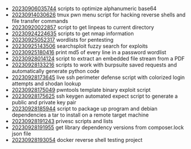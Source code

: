 - [20230906035744](/zet/20230906035744/README.md) scripts to optimize alphanumeric base64
- [20230914030626](/zet/20230914030626/README.md) tmux pwn menu script for hacking reverse shells and file transfer commands
- [20230920022857](/zet/20230920022857/README.md) script to get linpeas to current directory
- [20230924224635](/zet/20230924224635/README.md) scripts to get nmap information
- [20230925052317](/zet/20230925052317/README.md) wordlists for pentesting
- [20230925143506](/zet/20230925143506/README.md) searchsploit fuzzy search for exploits
- [20230925180416](/zet/20230925180416/README.md) print md5 of every line in a password wordlist
- [20230928014124](/zet/20230928014124/README.md) script to extract an embedded file stream from a PDF
- [20230928133216](/zet/20230928133216/README.md) scripts to work with burpsuite saved requests and automatically generate python code
- [20230928173645](/zet/20230928173645/README.md) live ssh perimeter defense script with colorized login attempts and shodan lookup
- [20230928175049](/zet/20230928175049/README.md) pwntools template binary exploit script
- [20230928175625](/zet/20230928175625/README.md) ssh keygen automated expect script to generate a public and private key pair
- [20230928185944](/zet/20230928185944/README.md) script to package up program and debian dependencies a tar to install on a remote target machine
- [20230928191243](/zet/20230928191243/README.md) privesc scripts and lists
- [20230928191955](/zet/20230928191955/README.md) get library dependency versions from composer.lock json file
- [20230928193054](/zet/20230928193054/README.md) docker reverse shell testing project
